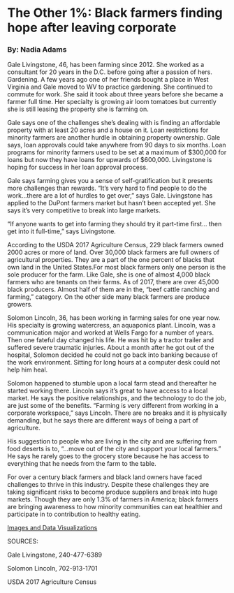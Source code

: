 # The Other 1%: Black farmers finding hope after leaving corporate 
### By: Nadia Adams

Gale Livingstone, 46, has been farming since 2012. She worked as a consultant for 20 years in the D.C.  before going after a passion of hers. Gardening. A few years ago one of her friends bought a place in West Virginia and Gale moved to WV to practice gardening. She continued to commute for work. She said it took about three years before she became a farmer full time. Her specialty is growing air loom tomatoes but currently she is still leasing the property she is farming on.
   
Gale says one of the challenges she’s dealing with is finding an affordable property with at least 20 acres and a house on it. Loan restrictions for minority farmers are another hurdle in obtaining property ownership. Gale says, loan approvals could take anywhere from 90 days to six months. Loan programs for minority farmers used to be set at a maximum of $300,000 for loans but now they have loans for upwards of $600,000. Livingstone is hoping for success in her loan approval process. 

Gale says farming gives you a sense of self-gratification but it presents more challenges than rewards. “It’s very hard to find people to do the work…there are a lot of hurdles to get over,” says Gale.  Livingstone has applied to the DuPont farmers market but hasn’t been accepted yet. She says it’s very competitive to break into large markets. 

“If anyone wants to get into farming they should try it part-time first… then get into it full-time,” says Livingstone.

According to the USDA 2017 Agriculture Census, 229 black farmers owned 2000 acres or more of land. Over 30,000 black farmers are full owners of agricultural properties. They are a part of the one percent of blacks that own land in the United States.For most black farmers only one person is the sole producer for the farm. Like Gale, she is one of almost 4,000 black farmers who are tenants on their farms. As of 2017, there are over 45,000 black producers.  Almost half of them are in the, “beef cattle ranching and farming,” category. On the other side many black farmers are produce growers. 

Solomon Lincoln, 36, has been working in farming sales for one year now. His specialty is growing watercress, an aquaponics plant. Lincoln, was a communication major and worked at Wells Fargo for a number of years. Then one fateful day changed his life. He was hit by a tractor trailer and suffered severe traumatic injuries. About a month after he got out of the hospital, Solomon decided he could not go back into banking because of the work environment. Sitting for long hours at a computer desk could not help him heal. 

Solomon happened to stumble upon a local farm stead and thereafter he started working there. Lincoln says it’s great to have access to a local market. He says the positive relationships, and the technology to do the job, are just some of the benefits. “Farming is very different from working in a corporate workspace,” says Lincoln. There are no breaks and it is physically demanding, but he says there are different ways of being a part of agriculture. 

His suggestion to people who are living in the city and are suffering from food deserts is to, “…move out of the city and support your local farmers.”  He says he rarely goes to the grocery store because he has access to everything that he needs from the farm to the table. 

For over a century black farmers and black land owners have faced challenges to thrive in this industry. Despite these challenges they are taking significant risks to become produce suppliers and break into huge markets. Though they are only 1.3% of farmers in America; black farmers are bringing awareness to how minority communities can eat healthier and participate in to contribution to healthy eating. 

[Images and Data Visualizations](https://github.com/nadia-adams/digitalframeworksclass/issues/2#issue-483556990)

SOURCES: 

Gale Livingstone, 240-477-6389

Solomon Lincoln, 702-913-1701

USDA 2017 Agriculture Census 
